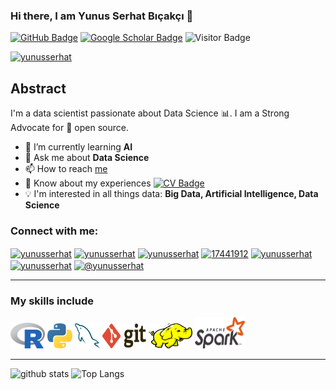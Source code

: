 ### Hi there, I am Yunus Serhat Bıçakçı 👋 


[![GitHub Badge](https://img.shields.io/github/followers/yunusserhat?style=social)](https://github.com/yunusserhat?tab=followers)
[![Google Scholar Badge](https://img.shields.io/badge/Google-Scholar-lightgrey)](https://scholar.google.com.tr/citations?user=2FSN2voAAAAJ&hl=en)
![Visitor Badge](https://visitor-badge.laobi.icu/badge?page_id=yunusserhat.yunusserhat)


<p align="left"> <a href="https://twitter.com/yunusserhat" target="blank"><img src="https://img.shields.io/twitter/follow/yunusserhat?logo=twitter&style=for-the-badge" alt="yunusserhat" /></a> </p>


## Abstract

I'm a data scientist passionate about Data Science :bar_chart:. I am a Strong Advocate for 📜 open source.

- 🌱 I’m currently learning **AI**
- 💬 Ask me about **Data Science**
- 📫 How to reach [me](https://www.yunusserhat.com)
- 📄 Know about my experiences [![CV Badge](https://img.shields.io/badge/My-CV-critical)](https://www.yunusserhat.com/uploads/yunus_serhat_bicakci_phd_cv.pdf)
- :bulb: I'm interested in all things data: **Big Data, Artificial Intelligence, Data Science**


### Connect with me:

<p align="left">
<a href="https://dev.to/yunusserhat" target="blank"><img align="center" src="https://raw.githubusercontent.com/rahuldkjain/github-profile-readme-generator/master/src/images/icons/Social/devto.svg" alt="yunusserhat" height="30" width="40" /></a>
<a href="https://twitter.com/yunusserhat" target="blank"><img align="center" src="https://raw.githubusercontent.com/rahuldkjain/github-profile-readme-generator/master/src/images/icons/Social/twitter.svg" alt="yunusserhat" height="30" width="40" /></a>
<a href="https://linkedin.com/in/yunusserhat" target="blank"><img align="center" src="https://raw.githubusercontent.com/rahuldkjain/github-profile-readme-generator/master/src/images/icons/Social/linked-in-alt.svg" alt="yunusserhat" height="30" width="40" /></a>
<a href="https://stackoverflow.com/users/17441912" target="blank"><img align="center" src="https://raw.githubusercontent.com/rahuldkjain/github-profile-readme-generator/master/src/images/icons/Social/stack-overflow.svg" alt="17441912" height="30" width="40" /></a>
<a href="https://kaggle.com/yunusserhat" target="blank"><img align="center" src="https://raw.githubusercontent.com/rahuldkjain/github-profile-readme-generator/master/src/images/icons/Social/kaggle.svg" alt="yunusserhat" height="30" width="40" /></a>
<a href="https://instagram.com/yunusserhat" target="blank"><img align="center" src="https://raw.githubusercontent.com/rahuldkjain/github-profile-readme-generator/master/src/images/icons/Social/instagram.svg" alt="yunusserhat" height="30" width="40" /></a>
<a href="https://medium.com/@yunusserhat" target="blank"><img align="center" src="https://raw.githubusercontent.com/rahuldkjain/github-profile-readme-generator/master/src/images/icons/Social/medium.svg" alt="@yunusserhat" height="30" width="40" /></a>
</p>

---

### My skills include

<p align="left">
	<img title="R" alt="linux" src="https://raw.githubusercontent.com/yunusserhat/github/master/assets/media/skillsicons/r-lang.svg" width="55" />
	<img title="Python" alt="Python" src="https://raw.githubusercontent.com/yunusserhat/github/master/assets/media/skillsicons/python.svg" width="40" height="40" />
	<img title="MySQL" alt="MySQL" src="https://raw.githubusercontent.com/yunusserhat/github/master/assets/media/skillsicons/mysql.svg" width="40" height="40" />
	<img title="Git" alt="Git" src="https://raw.githubusercontent.com/yunusserhat/github/master/assets/media/skillsicons/git.svg" width="70" height="40" />
	<img title="Hadoop" alt="Hadoop" src="https://raw.githubusercontent.com/yunusserhat/github/master/assets/media/skillsicons/hadoop.svg" width="70" height="40" />
	<img title="Spark" alt="Spark" src="https://raw.githubusercontent.com/yunusserhat/github/master/assets/media/skillsicons/apache_spark.svg" width="80" height="50" />
</p>

---

![github stats](https://github-readme-stats.vercel.app/api?username=yunusserhat&show_icons=true)
![Top Langs](https://github-readme-stats.vercel.app/api/top-langs/?username=yunusserhat&langs_count=3&hide=javascript,go,html,css,tex,scss,shell)

<!-- ![Top Langs](https://github-readme-stats.vercel.app/api/top-langs/?username=yunusserhat&hide_langs_below=10) -->

